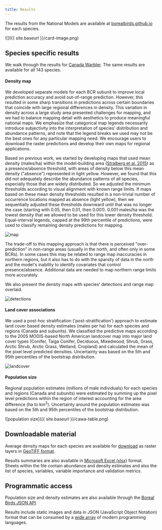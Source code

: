 ```yaml
---
title: Results
---
```


The results from the National Models are available at
[borealbirds.github.io](https://borealbirds.github.io/)
for each species.

![]({{ site.baseurl }}/card-image.png)

## Species specific results

We walk through the results for [Canada Warbler](https://borealbirds.github.io/species/CAWA).
The same results are available for all 143 species.

#### Density map

We developed separate models for each BCR subunit to improve local prediction accuracy and avoid out-of-range prediction. However, this resulted in some sharp transitions in predictions across certain boundaries that coincide with large regional differences in density. This variation in density across a large study area presented challenges for mapping, and we had to balance mapping detail with aesthetics to produce meaningful national maps. We emphasize that categorical map legends necessarily introduce subjectivity into the interpretation of species’ distribution and abundance patterns, and note that the legend breaks we used may not be the best ones for any particular mapping need. We encourage users to download the raster predictions and develop their own maps for regional applications.

Based on previous work, we started by developing maps that used mean density (males/ha) within the model-building area ([Stralberg et al. 2015](http://dx.doi.org/10.1890/13-2289.1)) as a presence/absence threshold, with areas of density below this mean density ("absence") represented in light yellow. However, we found that this did not adequately describe the abundance patterns of all species, especially those that are widely distributed. So we adjusted the minimum thresholds according to visual alignment with known range limits. If maps based on these mean density thresholds resulted in a non-trivial number of occurrence locations mapped as absence (light yellow), then we sequentially adjusted these thresholds downward until that was no longer the case (starting with 0.05, then 0.01, then 0.001). 0.001 males/ha was the lowest density that we allowed to be used for this lower density threshold. Equal-interval legends, capped at the 99th percentile of predictions, were used to classify remaining density predictions for mapping. 


![map](https://borealbirds.github.io/api/v4/species/CAWA/images/mean-pred.png)

The trade-off to this mapping approach is that there is perceived "over-prediction" in non-range areas (usually in the north, and often only in some BCRs). In some cases this may be related to range map inaccuracies in northern regions, but it also has to do with the sparsity of data in the north and the model's inability to identify covariates that control presence/absence. Additional data are needed to map northern range limits more accurately.

We also present the density maps with species' detections and range map overlaid.

![detections](https://borealbirds.github.io/api/v4/species/CAWA/images/mean-det.png)


#### Land cover associations

We used a post-hoc stratification ('post-stratification') approach to estimate land cover based density estimates (males per ha) for each species and regions (Canada and subunits). We classified the predictive maps according to the 2005 MODIS-based North American landcover map into major land cover types (Conifer, Taiga Conifer, Deciduous, Mixedwood, Shrub, Grass, Arctic Shrub, Arctic Grass, Wetland, Cropland) and calculated the mean of the pixel level predicted densities. Uncertainty was based on the 5th and 95th percentiles of the bootstrap distribution.

![landcover](https://borealbirds.github.io/api/v4/species/CAWA/images/dbylc-can.svg)


#### Population size

Regional population estimates (millions of male individuals) for each species and regions (Canada and subunits) were estimated by summing up the pixel level predictions within the region of interest accounting for the area difference (ha to km<sup>2</sup>). Uncertainty around the population estimates was based on the 5th and 95th percentiles of the bootstrap distribution.

![population size]({{ site.baseurl }}/cawa-table.png)

## Downloadable material

Average density maps for each species are available for 
[download](https://drive.google.com/drive/folders/1exWa6vfhGo1DNUL4ei2baDz77as7jYzY?usp=sharing) 
as raster layers in [GeoTIFF format](https://earthdata.nasa.gov/esdis/eso/standards-and-references/geotiff).

Results summaries are also available in
[Microsoft Excel (xlsx)](https://borealbirds.github.io/api/v4/BAMv4-results-2020-02-20.xlsx) format. Sheets within the file contain abundance and density estimates and also the list of species, variables, variable importance and validation metrics.

## Programmatic access

Population size and density estimates are also available through the
[Boreal Birds JSON API](https://borealbirds.github.io/api/).

Results include static images and data in JSON (JavaScript Object Notation) format that can be consumed by a [wide array](https://www.json.org/) of modern programming languages.
